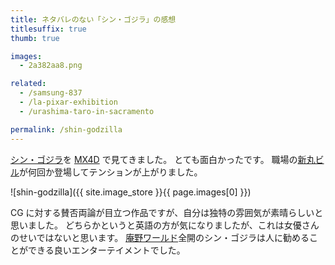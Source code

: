```yaml
---
title: ネタバレのない「シン・ゴジラ」の感想
titlesuffix: true
thumb: true

images:
  - 2a382aa8.png

related:
  - /samsung-837
  - /la-pixar-exhibition
  - /urashima-taro-in-sacramento

permalink: /shin-godzilla
---
```


[シン・ゴジラ](http://shin-godzilla.jp/)を [MX4D](https://www.tohotheater.jp/service/mx4d/) で見てきました。
とても面白かったです。
職場の[新丸ビル](https://ja.wikipedia.org/wiki/%E6%96%B0%E4%B8%B8%E3%81%AE%E5%86%85%E3%83%93%E3%83%AB%E3%83%87%E3%82%A3%E3%83%B3%E3%82%B0)が何回か登場してテンションが上がりました。

![shin-godzilla]({{ site.image_store }}{{ page.images[0] }})

CG に対する賛否両論が目立つ作品ですが、自分は独特の雰囲気が素晴らしいと思いました。
どちらかというと英語の方が気になりましたが、これは女優さんのせいではないと思います。
[庵野ワールド](https://ja.wikipedia.org/wiki/%E5%BA%B5%E9%87%8E%E7%A7%80%E6%98%8E)全開のシン・ゴジラは人に勧めることができる良いエンターテイメントでした。
